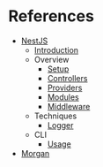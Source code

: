 # References

- [NestJS](https://nestjs.com)
  - [Introduction](https://docs.nestjs.com)
  - Overview
    - [Setup](https://docs.nestjs.com/first-steps)
    - [Controllers](https://docs.nestjs.com/controllers)
    - [Providers](https://docs.nestjs.com/providers)
    - [Modules](https://docs.nestjs.com/modules)
    - [Middleware](https://docs.nestjs.com/middleware)
  - Techniques
    - [Logger](https://docs.nestjs.com/techniques/logger)
  - CLI
    - [Usage](https://docs.nestjs.com/cli/usages)
- [Morgan](https://github.com/expressjs/morgan)
